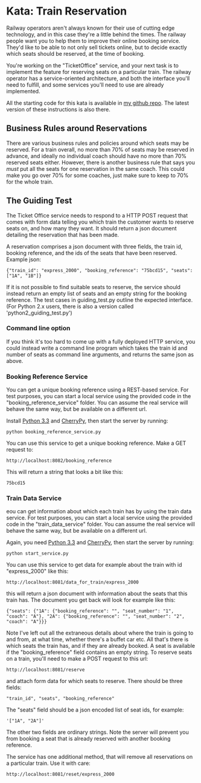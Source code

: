 # Kata: Train Reservation

Railway operators aren't always known for their use of cutting edge technology, and in this case they're a little behind the times. The railway people want you to help them to improve their online booking service. They'd like to be able to not only sell tickets online, but to decide exactly which seats should be reserved, at the time of booking.

You're working on the "TicketOffice" service, and your next task is to implement the feature for reserving seats on a particular train. The railway operator has a service-oriented architecture, and both the interface you'll need to fulfill, and some services you'll need to use are already implemented.

All the starting code for this kata is available in [my github repo](https://github.com/emilybache/KataTrainReservation). The latest version of these instructions is also there.

## Business Rules around Reservations

There are various business rules and policies around which seats may be reserved. For a train overall, no more than 70% of seats may be reserved in advance, and ideally no individual coach should have no more than 70% reserved seats either. However, there is another business rule that says you _must_ put all the seats for one reservation in the same coach. This could make you go over 70% for some coaches, just make sure to keep to 70% for the whole train.

## The Guiding Test

The Ticket Office service needs to respond to a HTTP POST request that comes with form data telling you which train the customer wants to reserve seats on, and how many they want. It should return a json document detailing the reservation that has been made.

A reservation comprises a json document with three fields, the train id, booking reference, and the ids of the seats that have been reserved. Example json:

	{"train_id": "express_2000", "booking_reference": "75bcd15", "seats": ["1A", "1B"]}

If it is not possible to find suitable seats to reserve, the service should instead return an empty list of seats and an empty string for the booking reference. The test cases in guiding_test.py outline the expected interface. (For Python 2.x users, there is also a version called 'python2\_guiding\_test.py')

### Command line option

If you think it's too hard to come up with a fully deployed HTTP service, you could instead write a command line program which takes the train id and number of seats as command line arguments, and returns the same json as above.

### Booking Reference Service

You can get a unique booking reference using a REST-based service. For test purposes, you can start a local service using the provided code in the "booking_reference_service" folder. You can assume the real service will behave the same way, but be available on a different url.

Install [Python 3.3](http://python.org) and [CherryPy](http://www.cherrypy.org/), then start the server by running:

    python booking_reference_service.py

You can use this service to get a unique booking reference. Make a GET request to:

    http://localhost:8082/booking_reference

This will return a string that looks a bit like this:

	75bcd15

### Train Data Service

eou can get information about which each train has by using the train data service. For test purposes, you can start a local service using the provided code in the "train_data_service" folder. You can assume the real service will behave the same way, but be available on a different url.

Again, you need [Python 3.3](http://python.org) and [CherryPy](http://www.cherrypy.org/), then start the server by running:

    python start_service.py

You can use this service to get data for example about the train with id "express_2000" like this:

    http://localhost:8081/data_for_train/express_2000

this will return a json document with information about the seats that this train has. The document you get back will look for example like this:

    {"seats": {"1A": {"booking_reference": "", "seat_number": "1", "coach": "A"}, "2A": {"booking_reference": "", "seat_number": "2", "coach": "A"}}}

Note I've left out all the extraneous details about where the train is going to and from, at what time, whether there's a buffet car etc. All that's there is which seats the train has, and if they are already booked. A seat is available if the "booking_reference" field contains an empty string. To reserve seats on a train, you'll need to make a POST request to this url:

    http://localhost:8081/reserve

and attach form data for which seats to reserve. There should be three fields:

    "train_id", "seats", "booking_reference"

The "seats" field should be a json encoded list of seat ids, for example:

    '["1A", "2A"]'

The other two fields are ordinary strings. Note the server will prevent you from booking a seat that is already reserved with another booking reference.

The service has one additional method, that will remove all reservations on a particular train. Use it with care:

    http://localhost:8081/reset/express_2000

